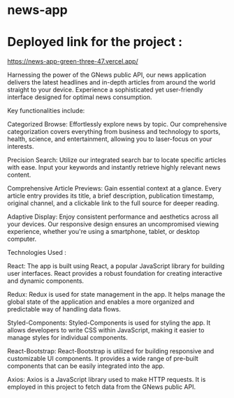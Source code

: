 # news-app

# Deployed link for the project :
https://news-app-green-three-47.vercel.app/



Harnessing the power of the GNews public API, our news application delivers the latest headlines and in-depth articles from around the world straight to your device. Experience a sophisticated yet user-friendly interface designed for optimal news consumption.

Key functionalities include:

Categorized Browse: Effortlessly explore news by topic. Our comprehensive categorization covers everything from business and technology to sports, health, science, and entertainment, allowing you to laser-focus on your interests.

Precision Search: Utilize our integrated search bar to locate specific articles with ease. Input your keywords and instantly retrieve highly relevant news content.

Comprehensive Article Previews: Gain essential context at a glance. Every article entry provides its title, a brief description, publication timestamp, original channel, and a clickable link to the full source for deeper reading.

Adaptive Display: Enjoy consistent performance and aesthetics across all your devices. Our responsive design ensures an uncompromised viewing experience, whether you're using a smartphone, tablet, or desktop computer. 





Technologies Used :


React: The app is built using React, a popular JavaScript library for building user interfaces. React provides a robust foundation for creating interactive and dynamic components.

Redux: Redux is used for state management in the app. It helps manage the global state of the application and enables a more organized and predictable way of handling data flows.

Styled-Components: Styled-Components is used for styling the app. It allows developers to write CSS within JavaScript, making it easier to manage styles for individual components.

React-Bootstrap: React-Bootstrap is utilized for building responsive and customizable UI components. It provides a wide range of pre-built components that can be easily integrated into the app.

Axios: Axios is a JavaScript library used to make HTTP requests. It is employed in this project to fetch data from the GNews public API.

